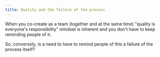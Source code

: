 ```yaml
---
title: Quality and the failure of the process
---
```


When you co-create as a team (together and at the same time) "quality is everyone's responsibility" mindset is inherent and you don't have to keep reminding people of it.

So, conversely, is a need to have to remind people of this a failure of the process itself?

